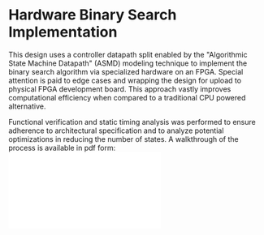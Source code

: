 # Hardware Binary Search Implementation

This design uses a controller datapath split enabled by the "Algorithmic State Machine Datapath" (ASMD) modeling technique to implement the binary search algorithm via specialized hardware on an FPGA. Special attention is paid to edge cases and wrapping the design for upload to physical FPGA development board. This approach vastly improves computational efficiency when compared to a traditional CPU powered alternative.

Functional verification and static timing analysis was performed to ensure adherence to architectural specification and to analyze potential optimizations in reducing the number of states. A walkthrough of the process is available in pdf form: ![verification](functional-verification.pdf)
